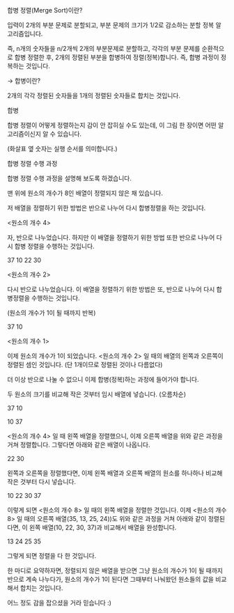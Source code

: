 합병 정렬(Merge Sort)이란?

 

 

입력이 2개의 부분 문제로 분할되고, 부분 문제의 크기가 1/2로 감소하는 분할 정복 알고리즘입니다.

즉, n개의 숫자들을 n/2개씩 2개의 부분문제로 분할하고, 각각의 부분 문제를 순환적으로 합병 정렬한 후, 2개의 정렬된 부분을 합병하여 정렬(정복)합니다. 즉, 합병 과정이 정복하는 것입니다.

 

 

 

→ 합병이란?

2개의 각각 정렬된 숫자들을 1개의 정렬된 숫자들로 합치는 것입니다. 

 

 

 


합병
 

 

합병 정렬이 어떻게 정렬하는지 감이 안 잡히실 수도 있는데, 이 그림 한 장이면 어떤 알고리즘이신지 알 수 있습니다.

(화살표 옆 숫자는 실행 순서를 의미합니다.)

 

 

 


합병 정렬 수행 과정
 

합병 정렬 수행 과정을 설명해 보도록 하겠습니다.

 

맨 위에 원소의 개수가 8인 배열이 정렬되지 않은 채 있습니다.

저 배열을 정렬하기 위한 방법은 반으로 나누어 다시 합병정렬을 하는 것입니다.

 

 

<원소의 개수 4>

자, 반으로 나누었습니다. 하지만 이 배열을 정렬하기 위한 방법 또한 반으로 나누어 다시 합병 정렬을 수행하는 것입니다. 

 

37	10	22	30
 

<원소의 개수 2>

다시 반으로 나누었습니다. 이 배열을 정렬하기 위한 방법은 또, 반으로 나누어 다시 합병정렬을 수행하는 것입니다.

(원소의 개수가 1이 될 때까지 반복)

 

37	10
 

<원소의 개수 1>

이제 원소의 개수가 1이 되었습니다. <원소의 개수 2> 일 때의 배열의 왼쪽과 오른쪽이 정렬된 셈인 것입니다. (단 1개이므로 정렬된 것이나 다름없다)

더 이상 반으로 나눌 수 없으니 이제 합병(정복)하는 과정에 들어가야 합니다.

두 원소의 크기를 비교해 작은 것부터 임시 배열에 넣습니다. (오름차순)

 

37
10
 

10	37
 

 

<원소의 개수 4> 일 때 왼쪽 배열을 정렬했으니, 이제 오른쪽 배열을 위와 같은 과정을 거쳐 정렬합니다. 그렇다면 아래와 같은 배열이 나옵니다.

 

22	30
 

왼쪽과 오른쪽을 정렬했다면, 이제 왼쪽 배열과 오른쪽 배열의 원소를 하나하나 비교해 작은 것부터 다시 넣습니다.

 

10	22	30	37
 

이렇게 되면 <원소의 개수 8> 일 때의 왼쪽 배열을 정렬한 것입니다. 이제 <원소의 개수 8> 일 때의 오른쪽 배열(35, 13, 25, 24))도 위와 같은 과정을 거쳐 아래와 같이 정렬된다면, 이 왼쪽 배열(10, 22, 30, 37)과 비교해서 배열을 완성합니다.

 

13	24	25	35
 

 

그렇게 되면 정렬을 다 한 것입니다.

한 마디로 요약하자면, 정렬되지 않은 배열을 받으면 그냥 원소의 개수가 1이 될 때까지 반으로 계속 나누다가, 원소의 개수가 1이 된다면 그때부터 나눠왔던 원소들의 값을 비교해서 합치는 것입니다.

 

어느 정도 감을 잡으셨을 거라 믿습니다 :)
